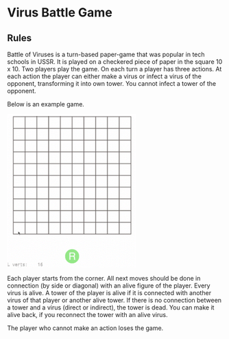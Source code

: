 # Virus Battle Game

## Rules

Battle of Viruses is a turn-based paper-game that was popular in tech schools in USSR.
It is played on a checkered piece of paper in the square 10 x 10.
Two players play the game. On each turn a player has three actions.
At each action the player can either make a virus or infect a virus
of the opponent, transforming it into own tower. You cannot infect
a tower of the opponent.

Below is an example game.

<img src="pictures/demo.gif" width="300"/>

Each player starts from the corner.
All next moves should be done in connection (by side or diagonal) with an alive 
figure of the player. Every virus is alive. A tower of the player is 
alive if it is connected with another virus of that player or another alive tower.
If there is no connection between a tower and a virus (direct or indirect), the tower
is dead. You can make it alive back, if you reconnect the tower with an alive virus.

The player who cannot make an action loses the game.
